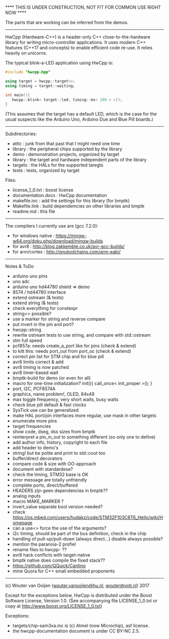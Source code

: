 **** THIS IS UNDER CONSTRUCTION, NOT FIT FOR COMMON USE RIGHT NOW ****

The parts that are working can be inferred from the demos.

-----------------------------------------------------------------------------

HwCpp (Hardware-C++) is a header-only C++ close-to-the-hardware library 
for writing micro-controller applications. 
It uses modern C++ features (C++17 and concepts) 
to enable efficient code re-use. It relies heavily on unicorns.

The typical blink-a-LED application using HwCpp is:

```C++
#include "hwcpp.hpp"

using target = hwcpp::target<>;
using timing = target::waiting;

int main(){ 
   hwcpp::blink< target::led, timing::ms< 200 > >();
}
```
(This assumes that the target has a default LED, which is the case 
for the usual suspects like the Arduino Uno, Arduino Due and Blue Pill
boards.)

-----------------------------------------------------------------------------

Subdirectories:
   - attic : junk from that past that I might need one time
   - library : the peripheral chips supported by the library
   - demo : demonstration projects, organized by target
   - library : the target and hardware independent parts of the library
   - targets : the HALs for the supported taregts
   - tests : tests, organized by target
   
Files:
   - license_1_0.txt : boost license
   - documentation.docx : HwCpp documentation
   - makefile.inc : add the settings for this library (for bmptk)
   - Makefile.link : build dependemcies on other libraries and bmptk
   - readme.md : this file

-----------------------------------------------------------------------------

The compilers I currently use are (gcc 7.2.0):
   - for windows native : https://mingw-w64.org/doku.php/download/mingw-builds 
   - for avr8 : http://blog.zakkemble.co.uk/avr-gcc-builds/ 
   - for arm/cortex : http://gnutoolchains.com/arm-eabi/ 

-----------------------------------------------------------------------------

Notes & ToDo
- arduino uno pins
- uno adc
- arduino uno hd44780 shield => demo
- 8574 / hd44780 interface
- extend ostream (& tests)
- extend string (& tests)
- check everything for constexpr
- string<> possible?
- use a marker for string and reverse compare
- put invert in the pin and port?
- hwcpp::string
- rewrite ostream tests to use string, and compare with std::ostream
- stm full speed
- pcf857a: needs create_a_port like for pins (check & extend)
- to kitt this: needs port_out from port_oc (check & extend)
- correct pin list for STM chip and for blue pill
- avr8 limits correct & add
- avr8 timing is now patched
- avr8 timer-based wait
- bmptk-build for demo (or even for all)
- macro for one-time initialization? init(){ call_once< init_proper >(); }
- port, I2C, PCF8574A
- graphics, name problem!, OLED, 84x48
- max toggle frequency, very short waits, busy waits
- check blue pill default & fast clocks
- SysTick use can be generalized
- make HAL port/pin interfaces more regular, use mask in other targets
- enumerate more pins
- target frequencies
- show code, dseg, dss sizes from bmptk
- reinterpret a pin_in_out to something different (so only one to define)
- add author info, history, copyright to each file
- add header to demo's
- string! but be polite and print to std::cout too
- buffer/direct decorators
- compare code & size with OO-approach
- document with standardese?
- check the timing, STM32 base is OK
- error message are totally unfriendly
- complete ports, direct/buffered 
- HEADERS zijn geen dependencies in bmptk??
- analog inputs
- macro MAKE_MARKER ?
- invert_value separate bool version needed?
- check https://os.mbed.com/users/hudakz/code/STM32F103C8T6_Hello/wiki/Homepage
- can a use<> force the use of the arguments?
- i2c timing, should be part of the bus definition, check in the chip
- handling of pull-up/pull-down (always direct...) disable always possible?
- mention the paranoia-2 profiel
- rename files to hwcpp- ??
- avr8 hack conflicts with target-native
- bmptk native does compile the fixed stack??
- https://github.com/QQuick/Cantino
- mine Quora for C++ small embedded proponents


-----------------------------------------------------------------------------
      
(c) Wouter van Ooijen (wouter.vanooijen@hu.nl, wouter@voti.nl) 2017

Except for the exceptions below, HwCpp is distributed 
under the Boost Software License, Version 1.0.
(See accompanying file LICENSE_1_0.txt or copy at 
http://www.boost.org/LICENSE_1_0.txt)     

Exceptions: 
   - targets/chip-sam3xa.inc is (c) Atmel (now Microchip), asf license.      
   - the hwcpp-documentation document is under CC BY-NC 2.5.
   
      